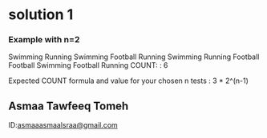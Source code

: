 # solution 1

### Example with n=2

Swimming Running 
Swimming Football 
Running Swimming 
Running Football 
Football Swimming 
Football Running 
COUNT: : 6


Expected COUNT formula and value for your chosen n tests : 3 * 2^(n-1)


## Asmaa Tawfeeq Tomeh
ID:asmaaasmaalsraa@gmail.com
